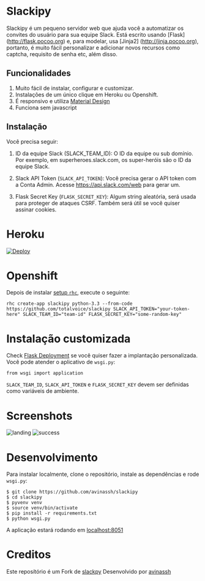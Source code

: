 # Slackipy

Slackipy é um pequeno servidor web que ajuda você a automatizar os convites do usuário para sua equipe Slack. Está escrito usando [Flask] (http://flask.pocoo.org) e, para modelar, usa [Jinja2] (http://jinja.pocoo.org), portanto, é muito fácil personalizar e adicionar novos recursos como captcha, requisito de senha etc, além disso.

## Funcionalidades

1. Muito fácil de instalar, configurar e customizar.
2. Instalações de um único clique em Heroku ou Openshift.
3. É responsivo e utiliza [Material Design](http://materializecss.com)
4. Funciona sem javascript

## Instalação

Você precisa seguir:

1. ID da equipe Slack (SLACK_TEAM_ID): O ID da equipe ou sub domínio. Por exemplo, em superheroes.slack.com, os super-heróis são o ID da equipe Slack.

2. Slack API Token (`SLACK_API_TOKEN`): Você precisa gerar o API token com a Conta Admin. Acesse https://api.slack.com/web para gerar um.

3. Flask Secret Key (`FLASK_SECRET_KEY`): Algum string aleatória, será usada para proteger de ataques CSRF. Também será útil se você quiser assinar cookies.

# Heroku 

[![Deploy](https://www.herokucdn.com/deploy/button.svg)](https://heroku.com/deploy?template=https://github.com/totalvoice/slackipy/tree/master)

# Openshift 

Depois de instalar [setup `rhc`](https://developers.openshift.com/en/managing-client-tools.html), execute o seguinte:

    rhc create-app slackipy python-3.3 --from-code https://github.com/totalvoice/slackipy SLACK_API_TOKEN="your-token-here" SLACK_TEAM_ID="team-id" FLASK_SECRET_KEY="some-random-key"

# Instalação customizada

Check [Flask Deployment](http://flask.pocoo.org/docs/0.10/deploying) se você quiser fazer a implantação personalizada. Você pode atender o aplicativo de `wsgi.py`:

    from wsgi import application

`SLACK_TEAM_ID`, `SLACK_API_TOKEN` e `FLASK_SECRET_KEY` devem ser definidas como variáveis de ambiente.

# Screenshots 

![landing](screenshots/landing.png)
![success](screenshots/success.png)

# Desenvolvimento

Para instalar localmente, clone o repositório, instale as dependências e rode `wsgi.py`:

    $ git clone https://github.com/avinassh/slackipy
    $ cd slackipy
    $ pyvenv venv
    $ source venv/bin/activate
    $ pip install -r requirements.txt
    $ python wsgi.py

A aplicação estará rodando em [localhost:8051](http://localhost:8051)

# Creditos
Este reposítório é um Fork de [slackpy](https://github.com/avinassh/slackipy)
Desenvolvido por [avinassh](https://github.com/avinassh)